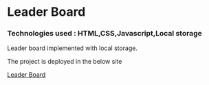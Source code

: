 # Leader Board
### Technologies used : HTML,CSS,Javascript,Local storage

Leader board implemented with local storage.

The project is deployed in the below site

[Leader Board](https://pedantic-hoover-d4dcee.netlify.app/)
